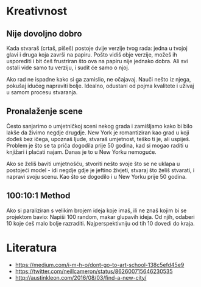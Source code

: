 # Kreativnost

## Nije dovoljno dobro

Kada stvaraš (crtaš, pišeš) postoje dvije verzije tvog rada: jedna u tvojoj glavi i druga koja završi na papiru. Pošto vidiš obje verzije, možeš ih usporediti i bit ćeš frustriran što ova na papiru nije jednako dobra. Ali svi ostali vide samo tu verziju, i sudit će samo o njoj.

Ako rad ne ispadne kako si ga zamislio, ne očajavaj. Nauči nešto iz njega, pokušaj idućeg napraviti bolje. Idealno, odustani od pojma kvalitete i uživaj u samom procesu stvaranja.

## Pronalaženje scene

Često sanjarimo o umjetničkoj sceni nekog grada i zamišljamo kako bi bilo lakše da živimo negdje drugdje. New York je romantiziran kao grad u koji dođeš bez ičega, upoznaš ljude, stvaraš umjetnost, teško ti je, ali uspiješ. Problem je što se ta priča dogodila prije 50 godina, kad si mogao raditi u knjižari i plaćati najam. Danas je to u New Yorku nemoguće.

Ako se želiš baviti umjetnošću, stvoriti nešto svoje što se ne uklapa u postojeći model - idi negdje gdje je jeftino živjeti, stvaraj što želiš stvarati, i napravi svoju scenu. Kao što se dogodilo i u New Yorku prije 50 godina.

## 100:10:1 Method

Ako si paraliziran s velikim brojem ideja koje imaš, ili ne znaš kojim bi se projektom bavio: Napiši 100 random, makar glupavih ideja. Od njih, odaberi 10 koje ćeš malo bolje razraditi. Najperspektivniju od tih 10 dovedi do kraja.

# Literatura

* https://medium.com/i-m-h-o/dont-go-to-art-school-138c5efd45e9
* https://twitter.com/neillcameron/status/862600715646230535
* http://austinkleon.com/2016/08/03/find-a-new-city/

